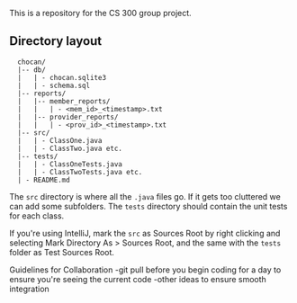 This is a repository for the CS 300 group project.

## Directory layout
```
  chocan/
  |-- db/
  |   | - chocan.sqlite3
  |   | - schema.sql
  |-- reports/
  |   |-- member_reports/
  |   |   | - <mem_id>_<timestamp>.txt
  |   |-- provider_reports/
  |   |   | - <prov_id>_<timestamp>.txt
  |-- src/
  |   | - ClassOne.java
  |   | - ClassTwo.java etc.
  |-- tests/
  |   | - ClassOneTests.java
  |   | - ClassTwoTests.java etc.
  | - README.md
```
The `src` directory is where all the `.java` files go. If it gets too
cluttered we can add some subfolders.
The `tests` directory should contain the unit tests for each class.

If you're using IntelliJ, mark the `src` as Sources Root by right
clicking and selecting Mark Directory As > Sources Root, and the same
with the `tests` folder as Test Sources Root.

Guidelines for Collaboration
-git pull before you begin coding for a day to ensure you're seeing the current code
-other ideas to ensure smooth integration$$$$
